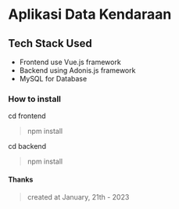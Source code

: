 # Aplikasi Data Kendaraan

## Tech Stack Used

- Frontend use Vue.js framework
- Backend using Adonis.js framework
- MySQL for Database

### How to install

cd frontend

> npm install

cd backend

> npm install

#### Thanks

> created at January, 21th - 2023

